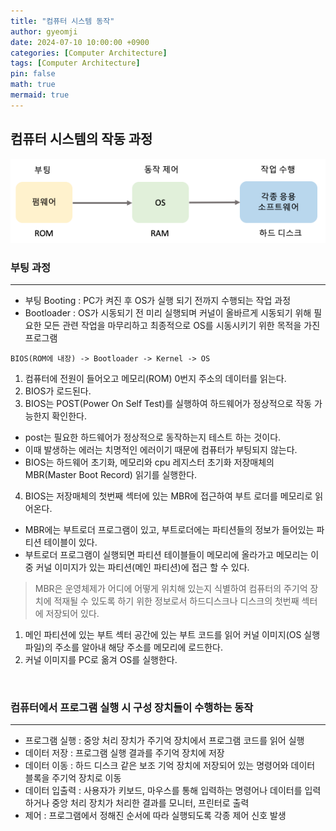 ```yaml
---
title: "컴퓨터 시스템 동작"
author: gyeomji
date: 2024-07-10 10:00:00 +0900
categories: [Computer Architecture]
tags: [Computer Architecture]
pin: false
math: true
mermaid: true
---
```


## 컴퓨터 시스템의 작동 과정

![systemBus](/assets/img/computerSystemWork.png)


### 부팅 과정

---

- 부팅 Booting : PC가 켜진 후 OS가 실행 되기 전까지 수행되는 작업 과정
- Bootloader : OS가 시동되기 전 미리 실행되며 커널이 올바르게 시동되기 위해 필요한 모든 관련 작업을 마무리하고 최종적으로 OS를 시동시키기 위한 목적을 가진 프로그램 <br/>

`BIOS(ROM에 내장) -> Bootloader -> Kernel -> OS` <br/>

1. 컴퓨터에 전원이 들어오고 메모리(ROM) 0번지 주소의 데이터를 읽는다.
2. BIOS가 로드된다. 
3. BIOS는 POST(Power On Self Test)를 실행하여 하드웨어가 정상적으로 작동 가능한지 확인한다.
  - post는 필요한 하드웨어가 정상적으로 동작하는지 테스트 하는 것이다.
  - 이때 발생하는 에러는 치명적인 에러이기 때문에 컴퓨터가 부팅되지 않는다.
  - BIOS는 하드웨어 초기화, 메모리와 cpu 레지스터 초기화 저장매체의 MBR(Master Boot Record) 읽기를 실행한다.
4. BIOS는 저장매체의 첫번째 섹터에 있는 MBR에 접근하여 부트 로더를 메모리로 읽어온다.
  - MBR에는 부트로더 프로그램이 있고, 부트로더에는 파티션들의 정보가 들어있는 파티션 테이블이 있다.
  - 부트로더 프로그램이 실행되면 파티션 테이블들이 메모리에 올라가고 메모리는 이 중 커널 이미지가 있는 파티션(메인 파티션)에 접근 할 수 있다.
  > MBR은 운영체제가 어디에 어떻게 위치해 있는지 식별하여 컴퓨터의 주기억 장치에 적재될 수 있도록 하기 위한 정보로서 하드디스크나 디스크의 첫번째 섹터에 저장되어 있다.
1. 메인 파티션에 있는 부트 섹터 공간에 있는 부트 코드를 읽어 커널 이미지(OS 실행 파일)의 주소를 알아내 해당 주소를 메모리에 로드한다.
2. 커널 이미지를 PC로 옮겨 OS를 실행한다.

<br/> 

### 컴퓨터에서 프로그램 실행 시 구성 장치들이 수행하는 동작

---

- 프로그램 실행 : 중앙 처리 장치가 주기억 장치에서 프로그램 코드를 읽어 실행
- 데이터 저장 : 프로그램 실행 결과를 주기억 장치에 저장
- 데이터 이동 : 하드 디스크 같은 보조 기억 장치에 저장되어 있는 명령어와 데이터 블록을 주기억 장치로 이동
- 데이터 입출력 : 사용자가 키보드, 마우스를 통해 입력하는 명령어나 데이터를 입력하거나 중앙 처리 장치가 처리한 결과를 모니터, 프린터로 출력
- 제어 : 프로그램에서 정해진 순서에 따라 실행되도록 각종 제어 신호 발생


<br/>
<br/>

[^footnote]: The footnote source
[^fn-nth-2]: The 2nd footnote source
